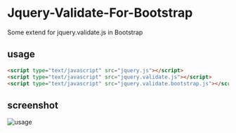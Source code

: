Jquery-Validate-For-Bootstrap
=============================

Some extend for jquery.validate.js in Bootstrap

## usage

```html
<script type="text/javascript" src="jquery.js"></script>
<script type="text/javascript" src="jquery.validate.js"></script>
<script type="text/javascript" src="jquery.validate.bootstrap.js"></script>
```

## screenshot

![usage](https://raw.github.com/suyan/Jquery-Validate-For-Bootstrap/master/screenshot.png)